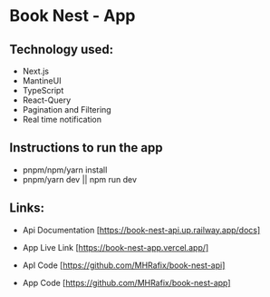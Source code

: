 # Book Nest - App

## Technology used:

- Next.js
- MantineUI
- TypeScript
- React-Query
- Pagination and Filtering
- Real time notification

## Instructions to run the app

- pnpm/npm/yarn install
- pnpm/yarn dev || npm run dev

## Links:

- Api Documentation [https://book-nest-api.up.railway.app/docs]
- App Live Link [https://book-nest-app.vercel.app/]

- ApI Code [https://github.com/MHRafix/book-nest-api]
- App Code [https://github.com/MHRafix/book-nest-app]
